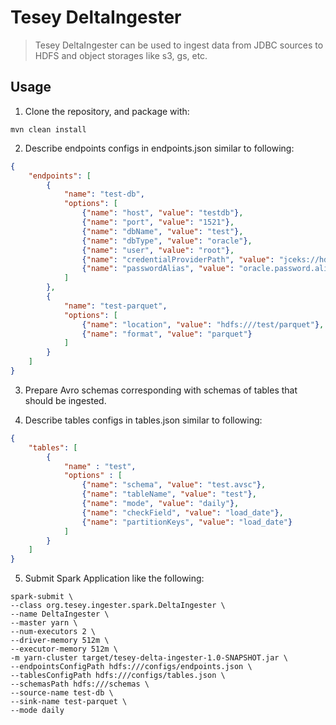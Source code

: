 # Tesey DeltaIngester

> Tesey DeltaIngester can be used to ingest data from JDBC sources to HDFS and object storages like s3, gs, etc.

## Usage

1. Clone the repository, and package with:

```
mvn clean install
```

2. Describe endpoints configs in endpoints.json similar to following:
```json
{
    "endpoints": [
        {
            "name": "test-db",
            "options": [
                {"name": "host", "value": "testdb"},
                {"name": "port", "value": "1521"},
                {"name": "dbName", "value": "test"},
                {"name": "dbType", "value": "oracle"},
                {"name": "user", "value": "root"},
                {"name": "credentialProviderPath", "value": "jceks://hdfs/user/hadoop/test-root-key.jceks"},
                {"name": "passwordAlias", "value": "oracle.password.alias"}
            ]
        },
        {
            "name": "test-parquet",
            "options": [
                {"name": "location", "value": "hdfs:///test/parquet"},
                {"name": "format", "value": "parquet"}
            ]
        }
    ]
}
```

3. Prepare Avro schemas corresponding with schemas of tables that should be ingested.

4. Describe tables configs in tables.json similar to following:
```json
{
    "tables": [
        {
            "name" : "test",
            "options" : [
                {"name": "schema", "value": "test.avsc"},
                {"name": "tableName", "value": "test"},
                {"name": "mode", "value": "daily"},
                {"name": "checkField", "value": "load_date"},
                {"name": "partitionKeys", "value": "load_date"}
            ]
        }
    ]
}
```

5. Submit Spark Application like the following:
```shell script
spark-submit \
--class org.tesey.ingester.spark.DeltaIngester \
--name DeltaIngester \
--master yarn \
--num-executors 2 \
--driver-memory 512m \
--executor-memory 512m \
-m yarn-cluster target/tesey-delta-ingester-1.0-SNAPSHOT.jar \
--endpointsConfigPath hdfs:///configs/endpoints.json \
--tablesConfigPath hdfs:///configs/tables.json \
--schemasPath hdfs:///schemas \
--source-name test-db \
--sink-name test-parquet \
--mode daily
```

